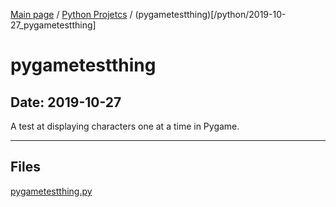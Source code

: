 [Main page](/) / [Python Projetcs](/python) / (pygametestthing)[/python/2019-10-27_pygametestthing]

# pygametestthing

## Date: 2019-10-27

A test at displaying characters one at a time in Pygame.

-----

## Files

[pygametestthing.py](pygametestthing.py)